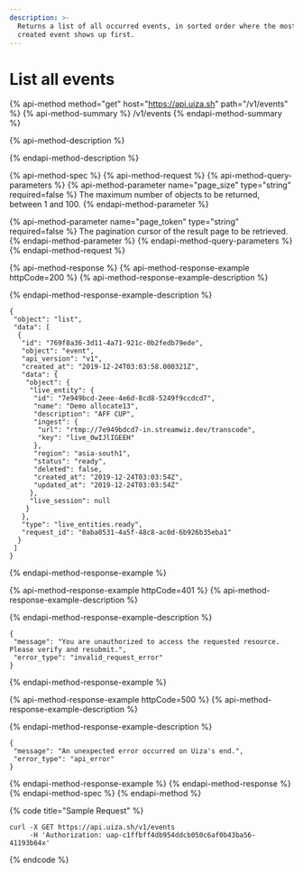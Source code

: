 ```yaml
---
description: >-
  Returns a list of all occurred events, in sorted order where the most recently
  created event shows up first.
---
```


# List all events

{% api-method method="get" host="https://api.uiza.sh" path="/v1/events" %}
{% api-method-summary %}
/v1/events
{% endapi-method-summary %}

{% api-method-description %}

{% endapi-method-description %}

{% api-method-spec %}
{% api-method-request %}
{% api-method-query-parameters %}
{% api-method-parameter name="page\_size" type="string" required=false %}
The maximum number of objects to be returned, between 1 and 100.
{% endapi-method-parameter %}

{% api-method-parameter name="page\_token" type="string" required=false %}
The pagination cursor of the result page to be retrieved.
{% endapi-method-parameter %}
{% endapi-method-query-parameters %}
{% endapi-method-request %}

{% api-method-response %}
{% api-method-response-example httpCode=200 %}
{% api-method-response-example-description %}

{% endapi-method-response-example-description %}

```
{
 "object": "list",
 "data": [
  {
   "id": "769f8a36-3d11-4a71-921c-0b2fedb79ede",
   "object": "event",
   "api_version": "v1",
   "created_at": "2019-12-24T03:03:58.000321Z",
   "data": {
    "object": {
     "live_entity": {
      "id": "7e949bcd-2eee-4e6d-8cd8-5249f9ccdcd7",
      "name": "Demo allocate13",
      "description": "AFF CUP",
      "ingest": {
       "url": "rtmp://7e949bdcd7-in.streamwiz.dev/transcode",
       "key": "live_0wIJlIGEEH"
      },
      "region": "asia-south1",
      "status": "ready",
      "deleted": false,
      "created_at": "2019-12-24T03:03:54Z",
      "updated_at": "2019-12-24T03:03:54Z"
     },
     "live_session": null
    }
   },
   "type": "live_entities.ready",
   "request_id": "0aba0531-4a5f-48c8-ac0d-6b926b35eba1"
  }
 ]
}
```
{% endapi-method-response-example %}

{% api-method-response-example httpCode=401 %}
{% api-method-response-example-description %}

{% endapi-method-response-example-description %}

```
{
 "message": "You are unauthorized to access the requested resource. Please verify and resubmit.",
 "error_type": "invalid_request_error"
}
```
{% endapi-method-response-example %}

{% api-method-response-example httpCode=500 %}
{% api-method-response-example-description %}

{% endapi-method-response-example-description %}

```
{
 "message": "An unexpected error occurred on Uiza's end.",
 "error_type": "api_error"
}
```
{% endapi-method-response-example %}
{% endapi-method-response %}
{% endapi-method-spec %}
{% endapi-method %}

{% code title="Sample Request" %}
```text
curl -X GET https://api.uiza.sh/v1/events 
     -H 'Authorization: uap-c1ffbff4db954ddcb050c6af0b43ba56-41193b64x'
```
{% endcode %}

